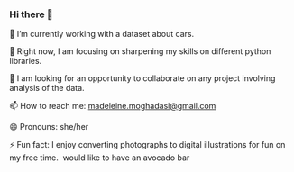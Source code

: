 ### Hi there 👋

 🔭 I’m currently working with a dataset about cars.
 
 🌱 Right now, I am focusing on sharpening my skills on different python libraries.
 
 👯 I am looking for an opportunity to collaborate on any project involving analysis of the data.
 
 📫 How to reach me: madeleine.moghadasi@gmail.com
 
 😄 Pronouns: she/her
 
 ⚡ Fun fact: I enjoy converting photographs to digital illustrations for fun on my free time.  would like to have an avocado bar
